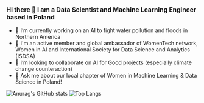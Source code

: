 ### Hi there 👋 I am a Data Scientist and Machine Learning Engineer based in Poland

- 🔭 I’m currently working on an AI to fight water pollution and floods in Northern America
- 👯 I'm an active member and global ambassador of WomenTech network, Women in AI and International Society for Data Science and Analytics (ISDSA)
- 👯 I’m looking to collaborate on AI for Good projects (especially climate change counteraction)
- 💬 Ask me about our local chapter of Women in Machine Learning & Data Science in Poland!

![Anurag's GitHub stats](https://github-readme-stats.vercel.app/api?username=m-kortas&hide=contribs,prs,issues&count_private=true&theme=vue-dark)        ![Top Langs](https://github-readme-stats.vercel.app/api/top-langs/?username=m-kortas&layout=compact&theme=vue-dark)
